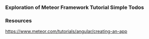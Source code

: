 ###  Exploration of Meteor Framework Tutorial Simple Todos

### Resources
https://www.meteor.com/tutorials/angular/creating-an-app
